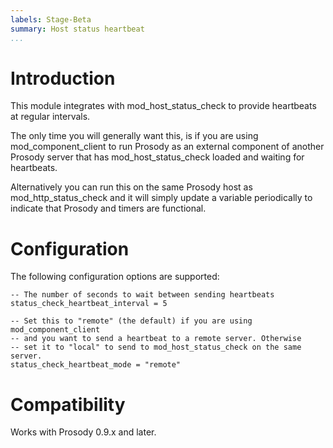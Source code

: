 ```yaml
---
labels: Stage-Beta
summary: Host status heartbeat
...
```


Introduction
============

This module integrates with mod\_host\_status\_check to provide heartbeats at regular intervals.

The only time you will generally want this, is if you are using mod\_component\_client to run Prosody as
an external component of another Prosody server that has mod\_host\_status\_check loaded and waiting for
heartbeats.

Alternatively you can run this on the same Prosody host as mod\_http\_status\_check and it will simply
update a variable periodically to indicate that Prosody and timers are functional.

Configuration
=============

The following configuration options are supported:

```{.lua}
-- The number of seconds to wait between sending heartbeats
status_check_heartbeat_interval = 5

-- Set this to "remote" (the default) if you are using mod_component_client
-- and you want to send a heartbeat to a remote server. Otherwise
-- set it to "local" to send to mod_host_status_check on the same server.
status_check_heartbeat_mode = "remote"
```

Compatibility
=============

Works with Prosody 0.9.x and later.
